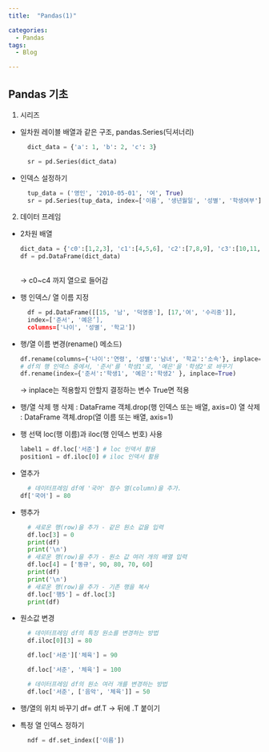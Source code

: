 ```yaml
---
title:  "Pandas(1)"

categories:
  - Pandas
tags:
  - Blog

---
```


## Pandas 기초

1. 시리즈

 - 일차원 레이블 배열과 같은 구조, pandas.Series(딕셔너리)

    ```python
      dict_data = {'a': 1, 'b': 2, 'c': 3}

      sr = pd.Series(dict_data)

    ```

 - 인덱스 설정하기

    ```python
      tup_data = ('영인', '2010-05-01', '여', True)
      sr = pd.Series(tup_data, index=['이름', '생년월일', '성별', '학생여부'])
    

    ```

2. 데이터 프레임

 - 2차원 배열

     ```python
    dict_data = {'c0':[1,2,3], 'c1':[4,5,6], 'c2':[7,8,9], 'c3':[10,11,12], 'c4':[13,14,15]}
    df = pd.DataFrame(dict_data)
        
     ```
     -> c0~c4 까지 열으로 들어감

 - 행 인덱스/ 열 이름 지정

    ```python
      df = pd.DataFrame([[15, '남', '덕영중'], [17,'여', '수리중']], 
      index=['준서', '예은’],
      columns=['나이', '성별', '학교'])
     ```

- 행/열 이름 변경(rename() 메소드)
    ```python
    df.rename(columns={'나이':'연령', '성별':'남녀', '학교':'소속'}, inplace=True)
    # df의 행 인덱스 중에서, '준서'를 '학생1'로, '예은'을 '학생2'로 바꾸기
    df.rename(index={'준서':'학생1', '예은':'학생2' }, inplace=True)
    ```
  -> inplace는 적용할지 안할지 결정하는 변수 True면 적용

- 행/열 삭제
   행 삭제 : DataFrame 객체.drop(행 인덱스 또는 배열, axis=0)
   열 삭제 : DataFrame 객체.drop(열 이름 또는 배열, axis=1)

- 행 선택
  loc(행 이름)과 iloc(행 인덱스 번호) 사용
  ```python
  label1 = df.loc['서준'] # loc 인덱서 활용
  position1 = df.iloc[0] # iloc 인덱서 활용
  ```
- 열추가
  ```python
    # 데이터프레임 df에 '국어' 점수 열(column)을 추가.  
  df['국어'] = 80
  
  ```

- 행추가
  ```python
    # 새로운 행(row)을 추가 - 같은 원소 값을 입력
    df.loc[3] = 0
    print(df)
    print('\n')
    # 새로운 행(row)을 추가 - 원소 값 여러 개의 배열 입력
    df.loc[4] = ['동규', 90, 80, 70, 60]
    print(df)
    print('\n')
    # 새로운 행(row)을 추가 - 기존 행을 복사
    df.loc['행5'] = df.loc[3]
    print(df)
  
  ```

- 원소값 변경

  ```python
    # 데이터프레임 df의 특정 원소를 변경하는 방법
    df.iloc[0][3] = 80

    df.loc['서준']['체육'] = 90

    df.loc['서준', '체육'] = 100

    # 데이터프레임 df의 원소 여러 개를 변경하는 방법
    df.loc['서준', ['음악', '체육']] = 50

  
  ```

- 행/열의 위치 바꾸기
  df= df.T 
  -> 뒤에 .T 붙이기

- 특정 열 인덱스 정하기

  ```python
    ndf = df.set_index(['이름'])

  ```